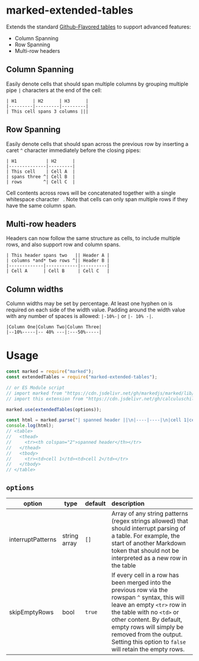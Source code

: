 # marked-extended-tables
Extends the standard [Github-Flavored tables](https://github.github.com/gfm/#tables-extension-) to support advanced features:

  - Column Spanning
  - Row Spanning
  - Multi-row headers

## Column Spanning
Easily denote cells that should span multiple columns by grouping multiple pipe `|` characters at the end of the cell:

```
| H1      | H2      | H3      |
|---------|---------|---------|
| This cell spans 3 columns |||
```

## Row Spanning
Easily denote cells that should span across the previous row by inserting a caret `^` character immediately before the closing pipes:

```
| H1           | H2      |
|--------------|---------|
| This cell    | Cell A  |
| spans three ^| Cell B  |
| rows        ^| Cell C  |
```

Cell contents across rows will be concatenated together with a single whitespace character ` `. Note that cells can only span multiple rows if they have the same column span.

## Multi-row headers
Headers can now follow the same structure as cells, to include multiple rows, and also support row and column spans.

```
| This header spans two   || Header A |
| columns *and* two rows ^|| Header B |
|-------------|------------|----------|
| Cell A      | Cell B     | Cell C   |
```

## Column widths
Column widths may be set by percentage. At least one hyphen on is required on each side of the width value. Padding around the width value with any number of spaces is allowed: `|-10%-|` or `|- 10% -|`.

```
|Column One|Column Two|Column Three|
|--10%-----|-- 40% ---|:---50%-----|
```

# Usage
<!-- Show most examples of how to use this extension -->

```js
const marked = require("marked");
const extendedTables = require("marked-extended-tables");

// or ES Module script
// import marked from "https://cdn.jsdelivr.net/gh/markedjs/marked/lib/marked.esm.js";
// import this extension from "https://cdn.jsdelivr.net/gh/calculuschild/marked-extended-tables/lib/index.mjs";

marked.use(extendedTables(options));

const html = marked.parse("| spanned header ||\n|----|----|\n|cell 1|cell 2|");
console.log(html);
// <table>
//   <thead>
//     <tr><th colspan="2">spanned header</th></tr>
//   </thead>
//   <tbody>
//     <tr><td>cell 1</td><td>cell 2</td></tr>
//   </tbody>
// </table>
```

## `options`

| option            |  type        | default | description |
|-------------------|--------------|---------|:------------|
| interruptPatterns | string array |  `[]`   | Array of any string patterns (regex strings allowed) that should interrupt parsing of a table. For example, the start of another Markdown token that should not be interpreted as a new row in the table |
| skipEmptyRows     | bool         | `true`  | If every cell in a row has been merged into the previous row via the rowspan `^` syntax, this will leave an empty `<tr>` row in the table with no `<td>` or other content. By default, empty rows will simply be removed from the output. Setting this option to `false` will retain the empty rows. |
